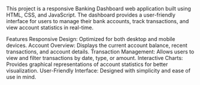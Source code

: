 This project is a responsive Banking Dashboard web application built using HTML, CSS, and JavaScript. The dashboard provides a user-friendly interface for users to manage their bank accounts, track transactions, and view account statistics in real-time.

Features
Responsive Design: Optimized for both desktop and mobile devices.
Account Overview: Displays the current account balance, recent transactions, and account details.
Transaction Management: Allows users to view and filter transactions by date, type, or amount.
Interactive Charts: Provides graphical representations of account statistics for better visualization.
User-Friendly Interface: Designed with simplicity and ease of use in mind.
